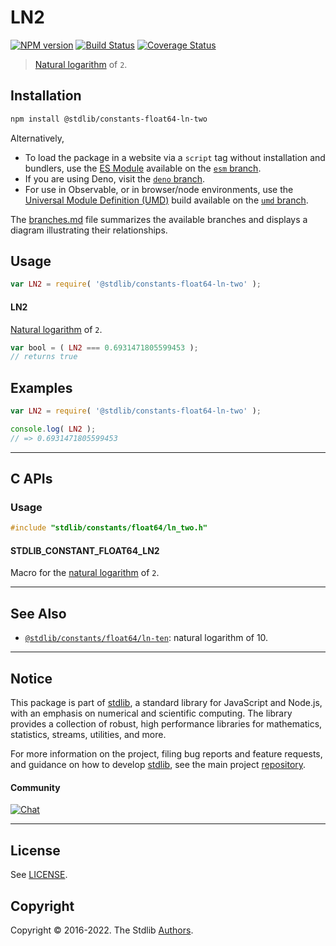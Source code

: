 <!--

@license Apache-2.0

Copyright (c) 2018 The Stdlib Authors.

Licensed under the Apache License, Version 2.0 (the "License");
you may not use this file except in compliance with the License.
You may obtain a copy of the License at

   http://www.apache.org/licenses/LICENSE-2.0

Unless required by applicable law or agreed to in writing, software
distributed under the License is distributed on an "AS IS" BASIS,
WITHOUT WARRANTIES OR CONDITIONS OF ANY KIND, either express or implied.
See the License for the specific language governing permissions and
limitations under the License.

-->

# LN2

[![NPM version][npm-image]][npm-url] [![Build Status][test-image]][test-url] [![Coverage Status][coverage-image]][coverage-url] <!-- [![dependencies][dependencies-image]][dependencies-url] -->

> [Natural logarithm][@stdlib/math/base/special/ln] of `2`.

<section class="installation">

## Installation

```bash
npm install @stdlib/constants-float64-ln-two
```

Alternatively,

-   To load the package in a website via a `script` tag without installation and bundlers, use the [ES Module][es-module] available on the [`esm` branch][esm-url].
-   If you are using Deno, visit the [`deno` branch][deno-url].
-   For use in Observable, or in browser/node environments, use the [Universal Module Definition (UMD)][umd] build available on the [`umd` branch][umd-url].

The [branches.md][branches-url] file summarizes the available branches and displays a diagram illustrating their relationships.

</section>

<section class="usage">

## Usage

```javascript
var LN2 = require( '@stdlib/constants-float64-ln-two' );
```

#### LN2

[Natural logarithm][@stdlib/math/base/special/ln] of `2`.

```javascript
var bool = ( LN2 === 0.6931471805599453 );
// returns true
```

</section>

<!-- /.usage -->

<section class="examples">

## Examples

<!-- TODO: better example -->

<!-- eslint no-undef: "error" -->

```javascript
var LN2 = require( '@stdlib/constants-float64-ln-two' );

console.log( LN2 );
// => 0.6931471805599453
```

</section>

<!-- /.examples -->

<!-- C interface documentation. -->

* * *

<section class="c">

## C APIs

<!-- Section to include introductory text. Make sure to keep an empty line after the intro `section` element and another before the `/section` close. -->

<section class="intro">

</section>

<!-- /.intro -->

<!-- C usage documentation. -->

<section class="usage">

### Usage

```c
#include "stdlib/constants/float64/ln_two.h"
```

#### STDLIB_CONSTANT_FLOAT64_LN2

Macro for the [natural logarithm][@stdlib/math/base/special/ln] of `2`.

</section>

<!-- /.usage -->

<!-- C API usage notes. Make sure to keep an empty line after the `section` element and another before the `/section` close. -->

<section class="notes">

</section>

<!-- /.notes -->

<!-- C API usage examples. -->

<section class="examples">

</section>

<!-- /.examples -->

</section>

<!-- /.c -->

<!-- Section for related `stdlib` packages. Do not manually edit this section, as it is automatically populated. -->

<section class="related">

* * *

## See Also

-   <span class="package-name">[`@stdlib/constants/float64/ln-ten`][@stdlib/constants/float64/ln-ten]</span><span class="delimiter">: </span><span class="description">natural logarithm of 10.</span>

</section>

<!-- /.related -->

<!-- Section for all links. Make sure to keep an empty line after the `section` element and another before the `/section` close. -->


<section class="main-repo" >

* * *

## Notice

This package is part of [stdlib][stdlib], a standard library for JavaScript and Node.js, with an emphasis on numerical and scientific computing. The library provides a collection of robust, high performance libraries for mathematics, statistics, streams, utilities, and more.

For more information on the project, filing bug reports and feature requests, and guidance on how to develop [stdlib][stdlib], see the main project [repository][stdlib].

#### Community

[![Chat][chat-image]][chat-url]

---

## License

See [LICENSE][stdlib-license].


## Copyright

Copyright &copy; 2016-2022. The Stdlib [Authors][stdlib-authors].

</section>

<!-- /.stdlib -->

<!-- Section for all links. Make sure to keep an empty line after the `section` element and another before the `/section` close. -->

<section class="links">

[npm-image]: http://img.shields.io/npm/v/@stdlib/constants-float64-ln-two.svg
[npm-url]: https://npmjs.org/package/@stdlib/constants-float64-ln-two

[test-image]: https://github.com/stdlib-js/constants-float64-ln-two/actions/workflows/test.yml/badge.svg?branch=v0.0.8
[test-url]: https://github.com/stdlib-js/constants-float64-ln-two/actions/workflows/test.yml?query=branch:v0.0.8

[coverage-image]: https://img.shields.io/codecov/c/github/stdlib-js/constants-float64-ln-two/main.svg
[coverage-url]: https://codecov.io/github/stdlib-js/constants-float64-ln-two?branch=main

<!--

[dependencies-image]: https://img.shields.io/david/stdlib-js/constants-float64-ln-two.svg
[dependencies-url]: https://david-dm.org/stdlib-js/constants-float64-ln-two/main

-->

[chat-image]: https://img.shields.io/gitter/room/stdlib-js/stdlib.svg
[chat-url]: https://gitter.im/stdlib-js/stdlib/

[stdlib]: https://github.com/stdlib-js/stdlib

[stdlib-authors]: https://github.com/stdlib-js/stdlib/graphs/contributors

[umd]: https://github.com/umdjs/umd
[es-module]: https://developer.mozilla.org/en-US/docs/Web/JavaScript/Guide/Modules

[deno-url]: https://github.com/stdlib-js/constants-float64-ln-two/tree/deno
[umd-url]: https://github.com/stdlib-js/constants-float64-ln-two/tree/umd
[esm-url]: https://github.com/stdlib-js/constants-float64-ln-two/tree/esm
[branches-url]: https://github.com/stdlib-js/constants-float64-ln-two/blob/main/branches.md

[stdlib-license]: https://raw.githubusercontent.com/stdlib-js/constants-float64-ln-two/main/LICENSE

[@stdlib/math/base/special/ln]: https://github.com/stdlib-js/math-base-special-ln

<!-- <related-links> -->

[@stdlib/constants/float64/ln-ten]: https://github.com/stdlib-js/constants-float64-ln-ten

<!-- </related-links> -->

</section>

<!-- /.links -->
